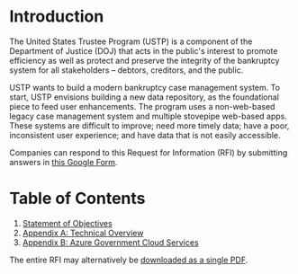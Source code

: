 # Introduction

The United States Trustee Program (USTP) is a component of the Department of Justice (DOJ) that acts in the public's interest to promote efficiency as well as protect and preserve the integrity of the bankruptcy system for all stakeholders – debtors, creditors, and the public.

USTP wants to build a modern bankruptcy case management system. To start, USTP envisions building a new data repository, as the foundational piece to feed user enhancements. The program uses a non-web-based legacy case management system and multiple stovepipe web-based apps. These systems are difficult to improve; need more timely data; have a poor, inconsistent user experience; and have data that is not easily accessible. 

Companies can respond to this Request for Information (RFI) by submitting answers in [this Google Form](https://forms.gle/FDqRvBKjnXvyzU2z9).

# Table of Contents

1. [Statement of Objectives](01_SOO.md)
2. [Appendix A: Technical Overview](02_Appendix_A.md)
3. [Appendix B: Azure Government Cloud Services](03_Appendix_B.md)

The entire RFI may alternatively be [downloaded as a single PDF](documents/USTP_Modern_Case_Management_Statement_of_Objectives_and_Appendices.pdf).
